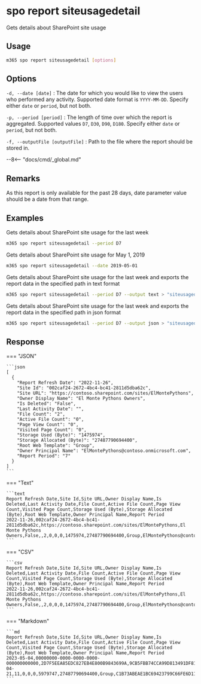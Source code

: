 # spo report siteusagedetail

Gets details about SharePoint site usage

## Usage

```sh
m365 spo report siteusagedetail [options]
```

## Options

`-d, --date [date]`
: The date for which you would like to view the users who performed any activity. Supported date format is `YYYY-MM-DD`. Specify either `date` or `period`, but not both.

`-p, --period [period]`
: The length of time over which the report is aggregated. Supported values `D7`, `D30`, `D90`, `D180`. Specify either `date` or `period`, but not both.

`-f, --outputFile [outputFile]`
: Path to the file where the report should be stored in.

--8<-- "docs/cmd/_global.md"

## Remarks

As this report is only available for the past 28 days, date parameter value should be a date from that range.

## Examples

Gets details about SharePoint site usage for the last week

```sh
m365 spo report siteusagedetail --period D7
```

Gets details about SharePoint site usage for May 1, 2019

```sh
m365 spo report siteusagedetail --date 2019-05-01
```

Gets details about SharePoint site usage for the last week and exports the report data in the specified path in text format

```sh
m365 spo report siteusagedetail --period D7 --output text > "siteusagedetail.txt"
```

Gets details about SharePoint site usage for the last week and exports the report data in the specified path in json format

```sh
m365 spo report siteusagedetail --period D7 --output json > "siteusagedetail.json"
```

## Response

=== "JSON"

    ```json
    [
      {
        "Report Refresh Date": "2022-11-26",
        "Site Id": "002caf24-2672-4bc4-bc41-2811d5dba62c",
        "Site URL": "https://contoso.sharepoint.com/sites/ElMontePythons",
        "Owner Display Name": "El Monte Pythons Owners",
        "Is Deleted": "False",
        "Last Activity Date": "",
        "File Count": "2",
        "Active File Count": "0",
        "Page View Count": "0",
        "Visited Page Count": "0",
        "Storage Used (Byte)": "1475974",
        "Storage Allocated (Byte)": "27487790694400",
        "Root Web Template": "Group",
        "Owner Principal Name": "ElMontePythons@contoso.onmicrosoft.com",
        "Report Period": "7"
      }
    ]
    ```

=== "Text"

    ```text
    Report Refresh Date,Site Id,Site URL,Owner Display Name,Is Deleted,Last Activity Date,File Count,Active File Count,Page View Count,Visited Page Count,Storage Used (Byte),Storage Allocated (Byte),Root Web Template,Owner Principal Name,Report Period
    2022-11-26,002caf24-2672-4bc4-bc41-2811d5dba62c,https://contoso.sharepoint.com/sites/ElMontePythons,El Monte Pythons Owners,False,,2,0,0,0,1475974,27487790694400,Group,ElMontePythons@contoso.onmicrosoft.com,7
    ```

=== "CSV"

    ```csv
    Report Refresh Date,Site Id,Site URL,Owner Display Name,Is Deleted,Last Activity Date,File Count,Active File Count,Page View Count,Visited Page Count,Storage Used (Byte),Storage Allocated (Byte),Root Web Template,Owner Principal Name,Report Period
    2022-11-26,002caf24-2672-4bc4-bc41-2811d5dba62c,https://contoso.sharepoint.com/sites/ElMontePythons,El Monte Pythons Owners,False,,2,0,0,0,1475974,27487790694400,Group,ElMontePythons@contoso.onmicrosoft.com,7
    ```

=== "Markdown"

    ```md
    Report Refresh Date,Site Id,Site URL,Owner Display Name,Is Deleted,Last Activity Date,File Count,Active File Count,Page View Count,Visited Page Count,Storage Used (Byte),Storage Allocated (Byte),Root Web Template,Owner Principal Name,Report Period
    2023-05-04,00000000-0000-0000-0000-000000000000,2D7F5EEA85EDC827EB4E800B9843699A,9CB5FBB74CCA99D813491DF81BD9445D,False,2023-04-21,11,0,0,0,5979747,27487790694400,Group,C1B73ABEAE1BC69423799C66FE6D115F,7
    ```
